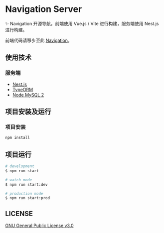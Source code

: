 # Navigation Server

✨ Navigation 开源导航，前端使用 Vue.js / Vite 进行构建，服务端使用 Nest.js 进行构建。

前端代码请移步至此 [Navigation](https://github.com/Edward-Brock/navigation)。

## 使用技术

### 服务端

- [Nest.js](https://nestjs.com/)
- [TypeORM](https://github.com/nestjs/typeorm)
- [Node MySQL 2](https://github.com/sidorares/node-mysql2)

## 项目安装及运行

### 项目安装

```bash
npm install
```

## 项目运行

```bash
# development
$ npm run start

# watch mode
$ npm run start:dev

# production mode
$ npm run start:prod
```

## LICENSE

[GNU General Public License v3.0](https://github.com/Edward-Brock/navigation-server/blob/main/LICENSE)
